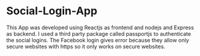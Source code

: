 # Social-Login-App
This App was developed using Reactjs as frontend and nodejs and Express as backend. 
I used a third party package called passportjs to authenticate the social logins.
The Facebook login gives error because they allow only secure websites with https
so it only works on secure websites.

